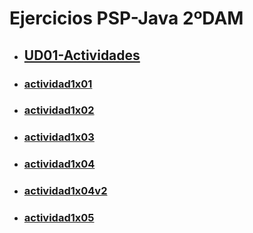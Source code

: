 # Ejercicios PSP-Java 2ºDAM

- ## [UD01-Actividades](UD01-Actividades.pdf)
- ### [actividad1x01](Ejercicios/src/actividad1x01)
- ### [actividad1x02](Ejercicios/src/actividad1x02)
- ### [actividad1x03](Ejercicios/src/actividad1x03)
- ### [actividad1x04](Ejercicios/src/actividad1x04)
- ### [actividad1x04v2](Ejercicios/src/actividad1x04v2)
- ### [actividad1x05](Ejercicios/src/actividad1x05)